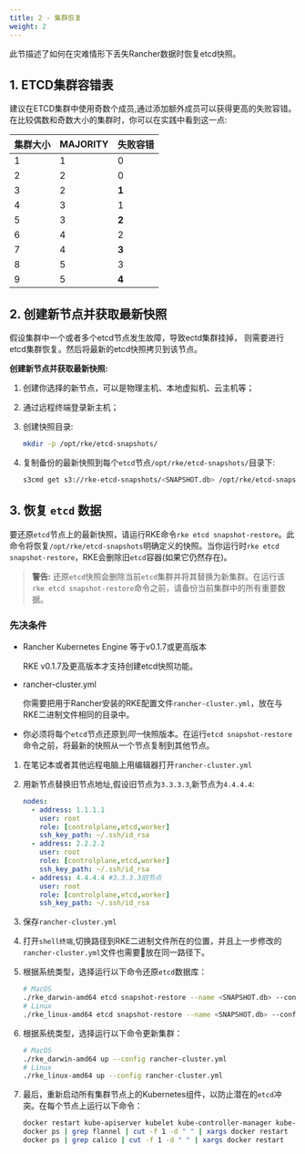 ```yaml
---
title: 2 - 集群恢复
weight: 2
---
```


此节描述了如何在灾难情形下丢失Rancher数据时恢复etcd快照。

## 1. ETCD集群容错表

建议在ETCD集群中使用奇数个成员,通过添加额外成员可以获得更高的失败容错。在比较偶数和奇数大小的集群时，你可以在实践中看到这一点:

| 集群大小 | MAJORITY | 失败容错 |
| ------------ | -------- | ----------------- |
| 1            | 1        | 0                 |
| 2            | 2        | 0                 |
| 3            | 2        | **1**             |
| 4            | 3        | 1                 |
| 5            | 3        | **2**             |
| 6            | 4        | 2                 |
| 7            | 4        | **3**             |
| 8            | 5        | 3                 |
| 9            | 5        | **4**             |

## 2. 创建新节点并获取最新快照

假设集群中一个或者多个etcd节点发生故障，导致ectd集群挂掉， 则需要进行etcd集群恢复。然后将最新的etcd快照拷贝到该节点。

**创建新节点并获取最新快照:**

1. 创建你选择的新节点，可以是物理主机、本地虚拟机、云主机等；

2. 通过远程终端登录新主机；

3. 创建快照目录:

    ```bash
    mkdir -p /opt/rke/etcd-snapshots/
    ```

4. 复制备份的最新快照到每个`etcd`节点`/opt/rke/etcd-snapshots/`目录下:

    ```bash
    s3cmd get s3://rke-etcd-snapshots/<SNAPSHOT.db> /opt/rke/etcd-snapshots/<SNAPSHOT.db>
    ```

## 3. 恢复 `etcd` 数据

要还原`etcd`节点上的最新快照，请运行RKE命令`rke etcd snapshot-restore`。此命令将恢复`/opt/rke/etcd-snapshots`明确定义的快照。当你运行时`rke etcd snapshot-restore`，RKE会删除旧`etcd`容器(如果它仍然存在)。

>**警告:** 还原`etcd`快照会删除当前`etcd`集群并将其替换为新集群。在运行该`rke etcd snapshot-restore`命令之前，请备份当前集群中的所有重要数据。

### **先决条件**

- Rancher Kubernetes Engine 等于v0.1.7或更高版本

    RKE v0.1.7及更高版本才支持创建etcd快照功能。

- rancher-cluster.yml

    你需要把用于Rancher安装的RKE配置文件`rancher-cluster.yml`，放在与RKE二进制文件相同的目录中。

- 你必须将每个`etcd`节点还原到*同一*快照版本。在运行`etcd snapshot-restore`命令之前，将最新的快照从一个节点复制到其他节点。

1. 在笔记本或者其他远程电脑上用编辑器打开`rancher-cluster.yml`

2. 用新节点替换旧节点地址,假设旧节点为`3.3.3.3`,新节点为`4.4.4.4`:

    ```yaml
    nodes:
      - address: 1.1.1.1
        user: root
        role: [controlplane,etcd,worker]
        ssh_key_path: ~/.ssh/id_rsa
      - address: 2.2.2.2
        user: root
        role: [controlplane,etcd,worker]
        ssh_key_path: ~/.ssh/id_rsa
      - address: 4.4.4.4 #3.3.3.3旧节点
        user: root
        role: [controlplane,etcd,worker]
        ssh_key_path: ~/.ssh/id_rsa
    ```

3. 保存`rancher-cluster.yml`

4. 打开``shell终端``,切换路径到RKE二进制文件所在的位置，并且上一步修改的`rancher-cluster.yml`文件也需要放在同一路径下。

5. 根据系统类型，选择运行以下命令还原`etcd`数据库：

    ```bash
    # MacOS
    ./rke_darwin-amd64 etcd snapshot-restore --name <SNAPSHOT.db> --config rancher-cluster.yml
    # Linux
    ./rke_linux-amd64 etcd snapshot-restore --name <SNAPSHOT.db> --config rancher-cluster.yml
    ```

6. 根据系统类型，选择运行以下命令更新集群：

    ```bash
    # MacOS
    ./rke_darwin-amd64 up --config rancher-cluster.yml
    # Linux
    ./rke_linux-amd64 up --config rancher-cluster.yml
    ```

7. 最后，重新启动所有集群节点上的Kubernetes组件，以防止潜在的`etcd`冲突。在每个节点上运行以下命令：

    ```bash
    docker restart kube-apiserver kubelet kube-controller-manager kube-scheduler  kube-proxy
    docker ps | grep flannel | cut -f 1 -d " " | xargs docker restart
    docker ps | grep calico | cut -f 1 -d " " | xargs docker restart
    ```
